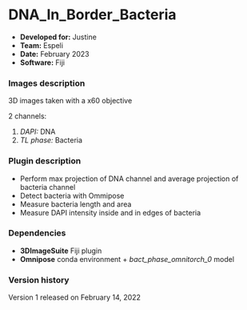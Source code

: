 #  DNA_In_Border_Bacteria

* **Developed for:** Justine
* **Team:** Espeli
* **Date:** February 2023
* **Software:** Fiji

### Images description

3D images taken with a x60 objective

2 channels:
  1. *DAPI:* DNA
  2. *TL phase:* Bacteria

### Plugin description

* Perform max projection of DNA channel and average projection of bacteria channel
* Detect bacteria with Ommipose
* Measure bacteria length and area
* Measure DAPI intensity inside and in edges of bacteria

### Dependencies

* **3DImageSuite** Fiji plugin
* **Omnipose** conda environment + *bact_phase_omnitorch_0* model

### Version history

Version 1 released on February 14, 2022

